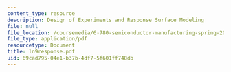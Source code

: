 ```yaml
---
content_type: resource
description: Design of Experiments and Response Surface Modeling
file: null
file_location: /coursemedia/6-780-semiconductor-manufacturing-spring-2003/69cad79504e1b37b4df75f601ff748db_ln9response.pdf
file_type: application/pdf
resourcetype: Document
title: ln9response.pdf
uid: 69cad795-04e1-b37b-4df7-5f601ff748db
---
```

